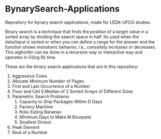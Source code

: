 # BynarySearch-Applications

Repository for bynary search applications, made for LEDA-UFCG studies.

Binary search is a technique that finds the position of a target value in a sorted array by dividing the search space in half. Its used when the data/input is sorted 
or when you can define a range for the answer and the function shows monotonic behavior, i.e., consistely increases or decreases. This alghoritm can be done in a recursive way or interactive way and operates in O(log N) time.

These are the binary search applications that are in this repository:
1. Aggressive Cows
2. Allocate Minimum Number of Pages
3. First and Last Occurrence of a Number
4. Floor and Ceil
5.Median of 2 Sorted Arrays of Different Sizes
6. Parametric Search Problems
   1. Capacity to Ship Packages Within D Days
   2. Factory Machine
   3. Koko Eating Bananas
   4. Minimum Days to Make M Bouquets
   5. Smallest Divisor
7. Peak Element
8. Root of a Number
